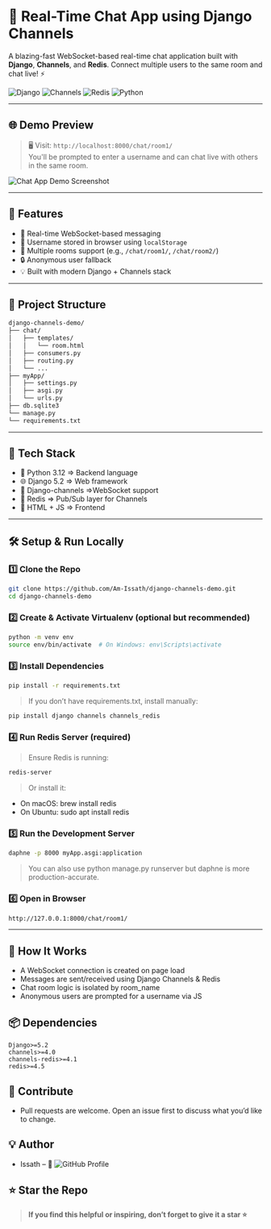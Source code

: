 # 💬 Real-Time Chat App using Django Channels

A blazing-fast WebSocket-based real-time chat application built with **Django**, **Channels**, and **Redis**. Connect multiple users to the same room and chat live! ⚡

![Django](https://img.shields.io/badge/Django-5.2-success?logo=django&logoColor=white)
![Channels](https://img.shields.io/badge/Channels-4.0-blue?logo=websocket)
![Redis](https://img.shields.io/badge/Redis-7.2.6-red?logo=redis&logoColor=white)
![Python](https://img.shields.io/badge/Python-3.12-blue?logo=python)

---

## 🌐 Demo Preview

> 🖥️ Visit: `http://localhost:8000/chat/room1/`  
> You'll be prompted to enter a username and can chat live with others in the same room.

![Chat App Demo Screenshot](your-screenshot-url-if-available)

---

## 🚀 Features

- 🔌 Real-time WebSocket-based messaging
- 🧠 Username stored in browser using `localStorage`
- 🧵 Multiple rooms support (e.g., `/chat/room1/`, `/chat/room2/`)
- 🔒 Anonymous user fallback
- 💡 Built with modern Django + Channels stack

---

## 📁 Project Structure

```bash
django-channels-demo/
├── chat/
│   ├── templates/
│   │   └── room.html
│   ├── consumers.py
│   ├── routing.py
│   └── ...
├── myApp/
│   ├── settings.py
│   ├── asgi.py
│   └── urls.py
├── db.sqlite3
└── manage.py
└── requirements.txt
```

---

## 🔧 Tech Stack

- 🐍 Python 3.12	=> Backend language
- 🌐 Django 5.2	 => Web framework
- 🔌 Django-channels	=>WebSocket support
- 🧠 Redis	=> Pub/Sub layer for Channels
- 🎨 HTML + JS	=> Frontend

---

## 🛠️ Setup & Run Locally

### 1️⃣ Clone the Repo
```bash
git clone https://github.com/Am-Issath/django-channels-demo.git
cd django-channels-demo
```

### 2️⃣ Create & Activate Virtualenv (optional but recommended)
```bash
python -m venv env
source env/bin/activate  # On Windows: env\Scripts\activate
```

### 3️⃣ Install Dependencies
```bash
pip install -r requirements.txt
```

> If you don’t have requirements.txt, install manually:

```bash
pip install django channels channels_redis
```
### 4️⃣ Run Redis Server (required)
> Ensure Redis is running:
```bash
redis-server
```
> Or install it:

- On macOS: brew install redis
- On Ubuntu: sudo apt install redis

### 5️⃣ Run the Development Server
```bash
daphne -p 8000 myApp.asgi:application
```
> You can also use python manage.py runserver but daphne is more production-accurate.

### 6️⃣ Open in Browser
```bash
http://127.0.0.1:8000/chat/room1/
```

---

## 🧪 How It Works

- A WebSocket connection is created on page load
- Messages are sent/received using Django Channels & Redis
- Chat room logic is isolated by room_name
- Anonymous users are prompted for a username via JS

## 📦 Dependencies
```
Django>=5.2
channels>=4.0
channels-redis>=4.1
redis>=4.5
```

## 🙌 Contribute

- Pull requests are welcome. Open an issue first to discuss what you’d like to change.

## 💡 Author

- Issath – 
🔗 ![GitHub Profile](https://github.com/Am-Issath)

## ⭐️ Star the Repo

> **If you find this helpful or inspiring, don’t forget to give it a star ⭐️**